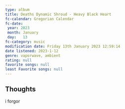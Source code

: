 ```yaml
---
type: album 
title: Deaths Dynamic Shroud - Heavy Black Heart
fc-calendar: Gregorian Calendar
fc-date: 
 year: 2023
 month: January
 day:   13
fc-category: music
modification date: Friday 13th January 2023 12:59:14
date listened: 2023-1-12 
genre: vaporwave, ambient 
rating: null
favorite songs: null
least Favorite songs: null
---
```

## Thoughts

i forgor